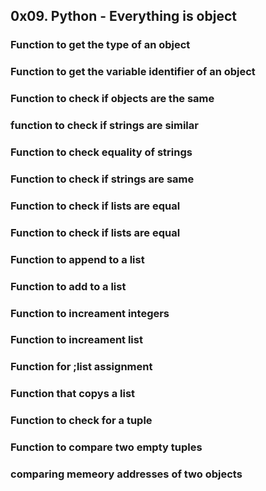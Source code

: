 ## 0x09. Python - Everything is object
### Function to get the type of an object
### Function to get the variable identifier of an object
### Function to check if objects are the same
### function to check if strings are similar
### Function to check equality of strings
### Function to check if strings are same
### Function to check if lists are equal
### Function to check if lists are equal
### Function to append to a list
### Function to add to a list
### Function to increament integers
### Function to increament list
### Function for ;list assignment
### Function that copys a list
### Function to check for a tuple
### Function to compare two empty tuples
### comparing memeory addresses of two objects
